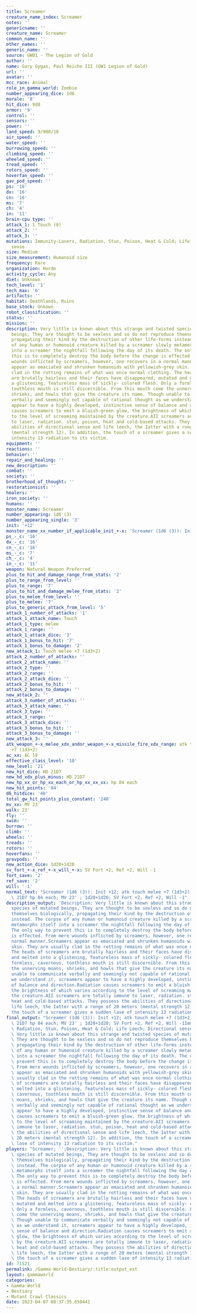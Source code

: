 ```yaml
---
title: Screamer
creature_name_index: Screamer
notes: ''
genericname: ''
creature_name: Screamer
common_name: ''
other_names: ''
generic_name: ''
source: GW01 - The Legion of Gold
author: ''
name: Gary Gygax, Paul Reiche III (GW1 Legion of Gold)
url: ''
avatar: ''
mcc_race: Animal
role_in_gamma_world: Zombie
number_appearing_dice: 1d6
morale: '8'
hit_dice: 9d8
armor: '9'
control: ''
sensors: ''
power: ''
land_speed: 9/900/18
air_speed: ''
water_speed: ''
burrowing_speed: ''
climbing_speed: ''
wheeled_speed: ''
tread_speed: ''
rotors_speed: ''
hoverfan_speed: ''
gav_pod_speed: ''
ps: '16'
dx: '16'
cn: '16'
ms: '7'
ch: '4'
in: '11'
brain-cpu type: ''
attack_1: 1 Touch (0)
attack_2: ''
attack_3: ''
mutations: Immunity-Lasers, Radiation, Stun, Poison, Heat & Cold; Life Leech; Directional
  sense
size: Medium
size_measurement: Humanoid size
frequency: Rare
organization: Horde
activity_cycle: Any
diet: Unknown
tech_level: '1'
tech_max: '6'
artifacts: ''
habitat: Deathlands, Ruins
base_stock: Unkown
robot_classification: ''
status: ''
mission: ''
description: Very little is known about this strange and twisted species of mutated
  beings, They are thought to be sexless and so do not reproduce themselves biologically,
  propagating their kind by the destruction of other life-forms instead. The corpse
  of any human or humonoid creature killed by a screamer slowly metamorphs itself
  into a screamer the nightfall following the day of its death. The only way to prevent
  this is to completely destroy the body before the change is effected. From mere
  wounds inflicted by screamers, however, one recovers in a normal manner.Screamers
  appear as emaciated and shrunken humanoids with yellowish-grey skin. They are usually
  clad in the rotting remains of what was once normal clothing. The heads of screamers
  are brutally hairless and their faces have disappeared, mutated and melted into
  a glistening, featureless mass of sickly- colored flesh. Only a formless, cavernous,
  toothless mouth is still discernible. From this mouth come the unnerving moans,
  shrieks, and howls that give the creature its name. Though unable to communicate
  verbally and seemingly not capable of rational thought as we understand it, screamers
  appear to have a highly developed, instinctive sense of balance and direction.Radiation
  causes screamers to emit a bluish-green glow, the brightness of which varies according
  to the level of screaming maintained by the creature.AII screamers are totally immune
  to laser, radiation. stun, poison, heat and cold-based attacks. They possess the
  abilities of directional sense and life leech, the Iatter with a ronge of 20 meters
  (mental strength 12). In addition, the touch of a screamer gives a sudden lase of
  intensity 13 radiation to its victim.
equipment: ''
reactions: ''
behavior: ''
repair_and_healing: ''
new_description: ''
combat: ''
society: ''
brotherhood_of_thought: ''
restorationsist: ''
healers: ''
iron_society: ''
humans: ''
monster_name: Screamer
number_appearing: 1d6 (3)
number_appearing_single: '3'
init: '+12'
monster_name_xx_number_if_applicable_init_+-x: 'Screamer (1d6 (3)): Init +12'
ps_-_c: '16'
dx_-_c: '16'
cn_-_c: '16'
ms_-_c: '7'
ch_-_c: '4'
in_-_c: '11'
weapon: Natural Weapon Preferred
plus_to_hit_and_damage_range_from_stats: '2'
plus_to_range_from_level: ''
plus_to_range: '7'
plus_to_hit_and_damage_melee_from_stats: '2'
plus_to_melee_from_level: ''
plus_to_melee: '7'
plus_to_generic_attack_from_level: '5'
attack_1_number_of_attacks: '1'
attack_1_attack_name: Touch
attack_1_type: melee
attack_1_range: ''
attack_1_attack_dice: '3'
attack_1_bonus_to_hit: '7'
attack_1_bonus_to_damage: '2'
new_attack_1: Touch melee +7 (1d3+2)
attack_2_number_of_attacks: ''
attack_2_attack_name: ''
attack_2_type: ''
attack_2_range: ''
attack_2_attack_dice: ''
attack_2_bonus_to_hit: ''
attack_2_bonus_to_damage: ''
new_attack_2: ''
attack_3_number_of_attacks: ''
attack_3_attack_name: ''
attack_3_type: ''
attack_3_range: ''
attack_3_attack_dice: ''
attack_3_bonus_to_hit: ''
attack_3_bonus_to_damage: ''
new_attack_3: ''
atk_weapon_+-x_melee_xdx_andor_weapon_+-x_missile_fire_xdx_range: atk touch melee
  +7 (1d3+2)
ac_xx: AC 19
effective_class_level: '10'
new_level: '21'
new_hit_dice: HD 21D7
new_hd_xdx_plus_minus: HD 21D7
new_hp_xx_or_hp_xx_each_or_hp_xx_xx_xx: hp 84 each
new_hit_points: '84'
d6_hitdice: '40'
total_gw_hit_points_plus_constant: '240'
mv_xx: MV 23'
walk: 23'
fly: ''
swim: ''
burrow: ''
climb: ''
wheels: ''
treads: ''
rotors: ''
hoverfans: ''
gravpods: ''
new_action_dice: 1d20+1d20
sv_fort_+-x_ref_+-x_will_+-x: SV Fort +2, Ref +2, Will -1
fort_save: '2'
ref_save: '2'
will: '-1'
normal_text: "Screamer (1d6 (3)): Init +12; atk touch melee +7 (1d3+2); AC 19; HD\
  \ 21D7 hp 84 each; MV 23' ; 1d20+1d20; SV Fort +2, Ref +2, Will -1"
description_output: 'Description: Very little is known about this strange and twisted
  species of mutated beings, They are thought to be sexless and so do not reproduce
  themselves biologically, propagating their kind by the destruction of other life-forms
  instead. The corpse of any human or humonoid creature killed by a screamer slowly
  metamorphs itself into a screamer the nightfall following the day of its death.
  The only way to prevent this is to completely destroy the body before the change
  is effected. From mere wounds inflicted by screamers, however, one recovers in a
  normal manner.Screamers appear as emaciated and shrunken humanoids with yellowish-grey
  skin. They are usually clad in the rotting remains of what was once normal clothing.
  The heads of screamers are brutally hairless and their faces have disappeared, mutated
  and melted into a glistening, featureless mass of sickly- colored flesh. Only a
  formless, cavernous, toothless mouth is still discernible. From this mouth come
  the unnerving moans, shrieks, and howls that give the creature its name. Though
  unable to communicate verbally and seemingly not capable of rational thought as
  we understand it, screamers appear to have a highly developed, instinctive sense
  of balance and direction.Radiation causes screamers to emit a bluish-green glow,
  the brightness of which varies according to the level of screaming maintained by
  the creature.AII screamers are totally immune to laser, radiation. stun, poison,
  heat and cold-based attacks. They possess the abilities of directional sense and
  life leech, the Iatter with a ronge of 20 meters (mental strength 12). In addition,
  the touch of a screamer gives a sudden lase of intensity 13 radiation to its victim.'
final_output: "Screamer (1d6 (3)): Init +12; atk touch melee +7 (1d3+2); AC 19; HD\
  \ 21D7 hp 84 each; MV 23' ; 1d20+1d20; SV Fort +2, Ref +2, Will -1Immunity-Lasers,\
  \ Radiation, Stun, Poison, Heat & Cold; Life Leech; Directional senseDescription:\
  \ Very little is known about this strange and twisted species of mutated beings,\
  \ They are thought to be sexless and so do not reproduce themselves biologically,\
  \ propagating their kind by the destruction of other life-forms instead. The corpse\
  \ of any human or humonoid creature killed by a screamer slowly metamorphs itself\
  \ into a screamer the nightfall following the day of its death. The only way to\
  \ prevent this is to completely destroy the body before the change is effected.\
  \ From mere wounds inflicted by screamers, however, one recovers in a normal manner.Screamers\
  \ appear as emaciated and shrunken humanoids with yellowish-grey skin. They are\
  \ usually clad in the rotting remains of what was once normal clothing. The heads\
  \ of screamers are brutally hairless and their faces have disappeared, mutated and\
  \ melted into a glistening, featureless mass of sickly- colored flesh. Only a formless,\
  \ cavernous, toothless mouth is still discernible. From this mouth come the unnerving\
  \ moans, shrieks, and howls that give the creature its name. Though unable to communicate\
  \ verbally and seemingly not capable of rational thought as we understand it, screamers\
  \ appear to have a highly developed, instinctive sense of balance and direction.Radiation\
  \ causes screamers to emit a bluish-green glow, the brightness of which varies according\
  \ to the level of screaming maintained by the creature.AII screamers are totally\
  \ immune to laser, radiation. stun, poison, heat and cold-based attacks. They possess\
  \ the abilities of directional sense and life leech, the Iatter with a ronge of\
  \ 20 meters (mental strength 12). In addition, the touch of a screamer gives a sudden\
  \ lase of intensity 13 radiation to its victim."
players: "Screamer; '';Description: Very little is known about this strange and twisted\
  \ species of mutated beings, They are thought to be sexless and so do not reproduce\
  \ themselves biologically, propagating their kind by the destruction of other life-forms\
  \ instead. The corpse of any human or humonoid creature killed by a screamer slowly\
  \ metamorphs itself into a screamer the nightfall following the day of its death.\
  \ The only way to prevent this is to completely destroy the body before the change\
  \ is effected. From mere wounds inflicted by screamers, however, one recovers in\
  \ a normal manner.Screamers appear as emaciated and shrunken humanoids with yellowish-grey\
  \ skin. They are usually clad in the rotting remains of what was once normal clothing.\
  \ The heads of screamers are brutally hairless and their faces have disappeared,\
  \ mutated and melted into a glistening, featureless mass of sickly- colored flesh.\
  \ Only a formless, cavernous, toothless mouth is still discernible. From this mouth\
  \ come the unnerving moans, shrieks, and howls that give the creature its name.\
  \ Though unable to communicate verbally and seemingly not capable of rational thought\
  \ as we understand it, screamers appear to have a highly developed, instinctive\
  \ sense of balance and direction.Radiation causes screamers to emit a bluish-green\
  \ glow, the brightness of which varies according to the level of screaming maintained\
  \ by the creature.AII screamers are totally immune to laser, radiation. stun, poison,\
  \ heat and cold-based attacks. They possess the abilities of directional sense and\
  \ life leech, the Iatter with a ronge of 20 meters (mental strength 12). In addition,\
  \ the touch of a screamer gives a sudden lase of intensity 13 radiation to its victim.|"
id: 71521
permalink: /Gamma-World-Bestiary/:title:output_ext
layout: gammaworld
categories:
- Gamma World
- Bestiary
- Mutant Crawl Classics
date: 2023-04-07 08:37:35.650441
---
```


